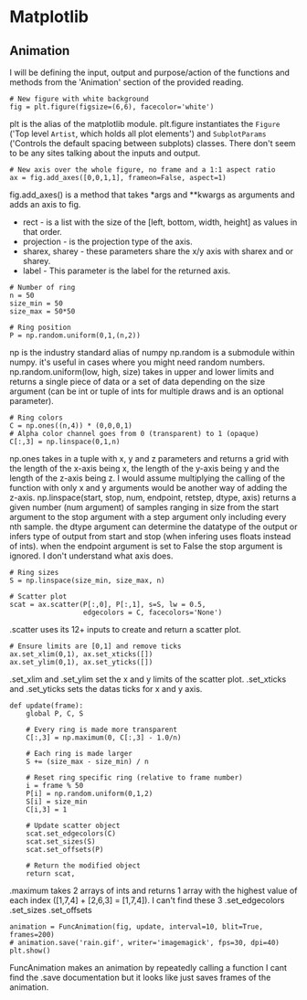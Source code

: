 # Matplotlib

## Animation

I will be defining the input, output and purpose/action of the functions and methods from the 'Animation' section of the provided reading.

```
# New figure with white background
fig = plt.figure(figsize=(6,6), facecolor='white')
```

plt is the alias of the matplotlib module.
plt.figure instantiates the `Figure` ('Top level `Artist`, which holds all plot elements') and `SubplotParams` ('Controls the default spacing between subplots) classes.
There don't seem to be any sites talking about the inputs and output.

```
# New axis over the whole figure, no frame and a 1:1 aspect ratio
ax = fig.add_axes([0,0,1,1], frameon=False, aspect=1)
```

fig.add_axes() is a method that takes *args and **kwargs as arguments and adds an axis to fig.
  - rect - is a list with the size of the [left, bottom, width, height] as values in that order.
  - projection - is the projection type of the axis.
  - sharex, sharey - these parameters share the x/y axis with sharex and or sharey.
  - label - This parameter is the label for the returned axis.

```
# Number of ring
n = 50
size_min = 50
size_max = 50*50

# Ring position
P = np.random.uniform(0,1,(n,2))
```

np is the industry standard alias of numpy
np.random is a submodule within numpy. it's useful in cases where you might need random numbers.
np.random.uniform(low, high, size) takes in upper and lower limits and returns a single piece of data or a set of data depending on the size argument (can be int or tuple of ints for multiple draws and is an optional parameter).

```
# Ring colors
C = np.ones((n,4)) * (0,0,0,1)
# Alpha color channel goes from 0 (transparent) to 1 (opaque)
C[:,3] = np.linspace(0,1,n)
```

np.ones takes in a tuple with x, y and z parameters and returns a grid with the length of the x-axis being x, the length of the y-axis being y and the length of the z-axis being z. I would assume multiplying the calling of the function with only x and y arguments would be another way of adding the z-axis.
np.linspace(start, stop, num, endpoint, retstep, dtype, axis) returns a given number (num argument) of samples ranging in size from the start argument to the stop argument with a step argument only including every nth sample. the dtype argument can determine the datatype of the output or infers type of output from start and stop (when infering uses floats instead of ints). when the endpoint argument is set to False the stop argument is ignored. I don't understand what axis does.

```
# Ring sizes
S = np.linspace(size_min, size_max, n)

# Scatter plot
scat = ax.scatter(P[:,0], P[:,1], s=S, lw = 0.5,
                  edgecolors = C, facecolors='None')
```

.scatter uses its 12+ inputs to create and return a scatter plot.

```
# Ensure limits are [0,1] and remove ticks
ax.set_xlim(0,1), ax.set_xticks([])
ax.set_ylim(0,1), ax.set_yticks([])
```

.set_xlim and .set_ylim set the x and y limits of the scatter plot.
.set_xticks and .set_yticks sets the datas ticks for x and y axis.

```
def update(frame):
    global P, C, S

    # Every ring is made more transparent
    C[:,3] = np.maximum(0, C[:,3] - 1.0/n)

    # Each ring is made larger
    S += (size_max - size_min) / n

    # Reset ring specific ring (relative to frame number)
    i = frame % 50
    P[i] = np.random.uniform(0,1,2)
    S[i] = size_min
    C[i,3] = 1

    # Update scatter object
    scat.set_edgecolors(C)
    scat.set_sizes(S)
    scat.set_offsets(P)

    # Return the modified object
    return scat,
```

.maximum takes 2 arrays of ints and returns 1 array with the highest value of each index ([1,7,4] + [2,6,3] = [1,7,4]).
I can't find these 3
.set_edgecolors
.set_sizes
.set_offsets

```
animation = FuncAnimation(fig, update, interval=10, blit=True, frames=200)
# animation.save('rain.gif', writer='imagemagick', fps=30, dpi=40)
plt.show()
```

FuncAnimation makes an animation by repeatedly calling a function
I cant find the .save documentation but it looks like just saves frames of the animation.